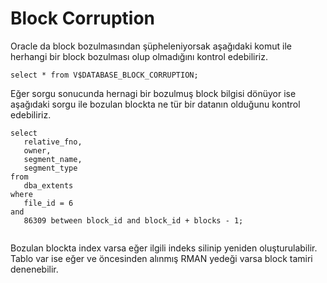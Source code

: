 
# Block Corruption

 Oracle da block bozulmasından şüpheleniyorsak aşağıdaki komut ile herhangi bir block bozulması olup olmadığını kontrol edebiliriz.


```
select * from V$DATABASE_BLOCK_CORRUPTION;

``` 

 Eğer sorgu sonucunda hernagi bir bozulmuş block bilgisi dönüyor ise aşağıdaki sorgu ile bozulan blockta ne tür bir datanın olduğunu kontrol edebiliriz.


```
select 
   relative_fno, 
   owner, 
   segment_name, 
   segment_type
from 
   dba_extents
where 
   file_id = 6
and 
   86309 between block_id and block_id + blocks - 1;
      
``` 

 Bozulan blockta index varsa eğer ilgili indeks silinip yeniden oluşturulabilir. Tablo var ise eğer ve öncesinden alınmış RMAN yedeği varsa block tamiri denenebilir.
